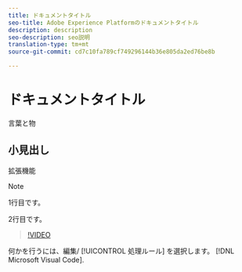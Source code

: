 ```yaml
---
title: ドキュメントタイトル
seo-title: Adobe Experience Platformのドキュメントタイトル
description: description
seo-description: seo説明
translation-type: tm+mt
source-git-commit: cd7c10fa789cf749296144b36e805da2ed76be8b

---
```



# ドキュメントタイトル

言葉と物

## 小見出し

拡張機能

> [!NOTE]
> 
> 1行目です。
>
> 2行目です。

> [!VIDEO](https://youtu.be/ypS_CKym5NQ)

何かを行うには、編集/ [!UICONTROL 処理ルール] を選択します。  [!DNL Microsoft Visual Code].

